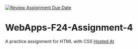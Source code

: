 [![Review Assignment Due Date](https://classroom.github.com/assets/deadline-readme-button-22041afd0340ce965d47ae6ef1cefeee28c7c493a6346c4f15d667ab976d596c.svg)](https://classroom.github.com/a/YNXypkor)
# WebApps-F24-Assignment-4
A practice assignment for HTML with CSS
<a href="https://github.com/44-563-WebApps-F24/44563-webapps-f24-assignment4-MukundSaiRathod.git/"> Hosted At </a>
